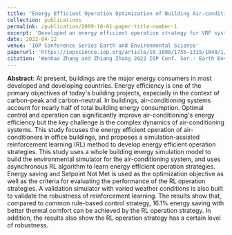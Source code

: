 ```yaml
---
title: "Energy Efficient Operation Optimization of Building Air-conditioners via Simulator-assisted Asynchronous Reinforcement Learning"
collection: publications
permalink: /publication/2009-10-01-paper-title-number-1
excerpt: 'Developed an energy efficient operation strategy for VRF system during the cooling season for a case office and achieved energy savings of up to 16.1% as well as improved thermal comfort compared to a rule-based control strategy.'
date: 2022-04-12
venue: 'IOP Conference Series Earth and Environmental Science'
paperurl: 'https://iopscience.iop.org/article/10.1088/1755-1315/1048/1/012006'
citation: 'Wenhao Zhang and Zhiang Zhang 2022 IOP Conf. Ser.: Earth Environ. Sci. 1048 012006.'
---
```


**Abstract**: At present, buildings are the major energy consumers in most developed and developing countries. Energy efficiency is one of the primary objectives of today's building projects, especially in the context of carbon-peak and carbon-neutral. In buildings, air-conditioning systems account for nearly half of total building energy consumption. Optimal control and operation can significantly improve air-conditioning's energy efficiency but the key challenge is the complex dynamics of air-conditioning systems. This study focuses the energy efficient operation of air-conditioners in office buildings, and proposes a simulation-assisted reinforcement learning (RL) method to develop energy efficient operation strategies. This study uses a whole building energy simulation model to build the environmental simulator for the air-conditioning system, and uses asynchronous RL algorithm to learn energy efficient operation strategies. Energy saving and Setpoint Not Met is used as the optimization objective as well as the criteria for evaluating the performance of the RL operation strategies. A validation simulator with varied weather conditions is also built to validate the robustness of reinforcement learning. The results show that, compared to common rule-based control strategy, 16.1% energy saving with better thermal comfort can be achieved by the RL operation strategy. In addition, the results also show the RL operation strategy has a certain level of robustness.
